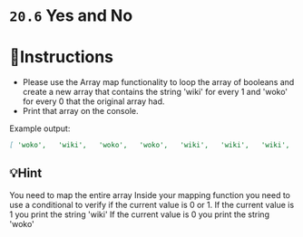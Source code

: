 # `20.6` Yes and No

# 📝Instructions
- Please use the Array map functionality to loop the array of booleans and create a new array that contains the string 'wiki' for every 1 and 'woko' for every 0 that the original array had.
- Print that array on the console.

Example output:
```md
[ 'woko',   'wiki',   'woko',   'woko',   'wiki',   'wiki',   'wiki',   'woko',   'woko',   'wiki',   'woko',   'wiki',   'wiki',   'woko',   'woko',   'woko',   'woko',   'woko',   'woko',   'woko',   'woko',   'wiki',   'woko',   'woko',   'woko',   'woko',   'wiki' ]
```

## 💡Hint
You need to map the entire array
Inside your mapping function you need to use a conditional to verify if the current value is 0 or 1.
If the current value is 1 you print the string 'wiki'
If the current value is 0 you print the string 'woko'
